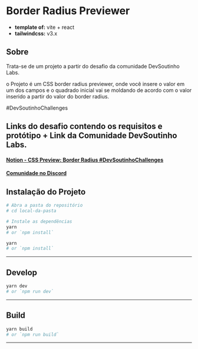 # Border Radius Previewer

- **template of:** vite + react
- **tailwindcss:** v3.x

## Sobre

Trata-se de um projeto a partir do desafio da comunidade DevSoutinho Labs.

o Projeto é um CSS border radius previewer, onde você insere o valor em um dos campos e o quadrado inicial vai se moldando de acordo com o valor inserido a partir do valor do border radius.

#DevSoutinhoChallenges

## Links do desafio contendo os requisitos e protótipo + Link da Comunidade DevSoutinho Labs.

#### [Notion - CSS Preview: Border Radius #DevSoutinhoChallenges](https://devsoutinho.notion.site/CSS-Preview-Border-Radius-DevSoutinhoChallenges-14fd017db675495b81ce5cd5f68981f0)

#### [Comunidade no Discord](https://discord.com/invite/nAsj78tdWc)

## Instalação do Projeto

```bash
# Abra a pasta do repositório
# cd local-da-pasta
```

```bash
# Instale as dependências
yarn
# or `npm install`
```

```bash
yarn
# or `npm install`
```

---

## Develop

```bash
yarn dev
# or `npm run dev`
```

---

## Build

```bash
yarn build
# or `npm run build`
```

---
